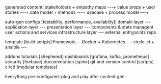 generated content:
    stakeholders + empathy maps ---+
    value props + user stories ---+
    data model + methods ---+
    usecase + process model ---+

auto-gen configs [testability, performance, availabilty]:
    domain layer ---
    application layer ---
    presentation layer ---
        components & state managent
        user actions and services
    infrastructure layer ---
        external
        entrypoints
        repo


template [build scripts]
    Framework --
    Docker + Kubernetes ---
    circle-ci + ansible ---

addons
    tutorials [shephered]
    dashboards [grafana, kafka, prometheus]
    security [firebase]
    documentation [sphix]
    git and version control [scripts]
    ci/cd [modular templates]


Everything pre-configured: plug and play after content gen 